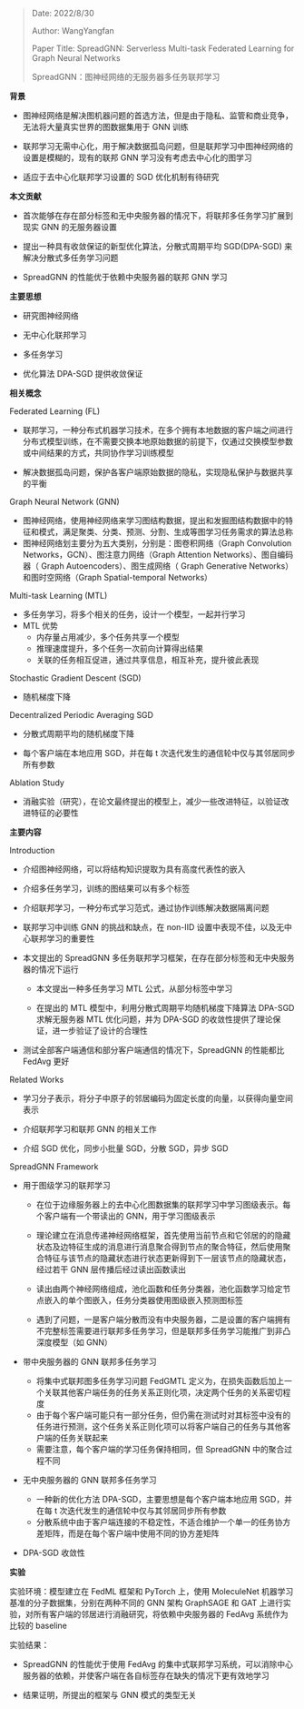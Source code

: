 > Date: 2022/8/30
> 
> Author: WangYangfan
> 
> Paper Title: SpreadGNN: Serverless Multi-task Federated Learning for Graph Neural Networks
> 
> SpreadGNN：图神经网络的无服务器多任务联邦学习

**背景**

- 图神经网络是解决图机器问题的首选方法，但是由于隐私、监管和商业竞争，无法将大量真实世界的图数据集用于 GNN 训练

- 联邦学习无需中心化，用于解决数据孤岛问题，但是联邦学习中图神经网络的设置是模糊的，现有的联邦 GNN 学习没有考虑去中心化的图学习

- 适应于去中心化联邦学习设置的 SGD 优化机制有待研究

**本文贡献**

- 首次能够在存在部分标签和无中央服务器的情况下，将联邦多任务学习扩展到现实 GNN 的无服务器设置

- 提出一种具有收敛保证的新型优化算法，分散式周期平均 SGD(DPA-SGD) 来解决分散式多任务学习问题

- SpreadGNN 的性能优于依赖中央服务器的联邦 GNN 学习

**主要思想**

- 研究图神经网络

- 无中心化联邦学习

- 多任务学习

- 优化算法 DPA-SGD 提供收敛保证

**相关概念**

Federated Learning (FL)

- 联邦学习，一种分布式机器学习技术，在多个拥有本地数据的客户端之间进行分布式模型训练，在不需要交换本地原始数据的前提下，仅通过交换模型参数或中间结果的方式，共同协作学习训练模型

- 解决数据孤岛问题，保护各客户端原始数据的隐私，实现隐私保护与数据共享的平衡

Graph Neural Network (GNN)

- 图神经网络，使用神经网络来学习图结构数据，提出和发掘图结构数据中的特征和模式，满足聚类、分类、预测、分割、生成等图学习任务需求的算法总称
- 图神经网络划主要分为五大类别，分别是：图卷积网络（Graph Convolution Networks，GCN）、图注意力网络（Graph Attention Networks）、图自编码器（ Graph Autoencoders）、图生成网络（ Graph Generative Networks）和图时空网络（Graph Spatial-temporal Networks）

Multi-task Learning (MTL)

- 多任务学习，将多个相关的任务，设计一个模型，一起并行学习
- MTL 优势
  - 内存量占用减少，多个任务共享一个模型
  - 推理速度提升，多个任务一次前向计算得出结果
  - 关联的任务相互促进，通过共享信息，相互补充，提升彼此表现

Stochastic Gradient Descent (SGD)

- 随机梯度下降

Decentralized Periodic Averaging SGD

- 分散式周期平均的随机梯度下降

- 每个客户端在本地应用 SGD，并在每 t 次迭代发生的通信轮中仅与其邻居同步所有参数

Ablation Study

- 消融实验（研究），在论文最终提出的模型上，减少一些改进特征，以验证改进特征的必要性

**主要内容**

Introduction

- 介绍图神经网络，可以将结构知识提取为具有高度代表性的嵌入

- 介绍多任务学习，训练的图结果可以有多个标签

- 介绍联邦学习，一种分布式学习范式，通过协作训练解决数据隔离问题

- 联邦学习中训练 GNN 的挑战和缺点，在 non-IID 设置中表现不佳，以及无中心联邦学习的重要性

- 本文提出的 SpreadGNN 多任务联邦学习框架，在存在部分标签和无中央服务器的情况下运行
  
  - 本文提出一种多任务学习 MTL 公式，从部分标签中学习
  
  - 在提出的 MTL 模型中，利用分散式周期平均随机梯度下降算法 DPA-SGD 求解无服务器 MTL 优化问题，并为 DPA-SGD 的收敛性提供了理论保证，进一步验证了设计的合理性

- 测试全部客户端通信和部分客户端通信的情况下，SpreadGNN 的性能都比 FedAvg 更好

Related Works

- 学习分子表示，将分子中原子的邻居编码为固定长度的向量，以获得向量空间表示

- 介绍联邦学习和联邦 GNN 的相关工作

- 介绍 SGD 优化，同步小批量 SGD，分散 SGD，异步 SGD

SpreadGNN Framework

- 用于图级学习的联邦学习
  
  - 在位于边缘服务器上的去中心化图数据集的联邦学习中学习图级表示。每个客户端有一个带读出的 GNN，用于学习图级表示
  
  - 理论建立在消息传递神经网络框架，首先使用当前节点和它邻居的的隐藏状态及边特征生成的消息进行消息聚合得到节点的聚合特征，然后使用聚合特征与该节点的隐藏状态进行状态更新得到下一层该节点的隐藏状态，经过若干 GNN 层传播后经过读出函数读出
  
  - 读出由两个神经网络组成，池化函数和任务分类器，池化函数学习给定节点嵌入的单个图嵌入，任务分类器使用图级嵌入预测图标签
  
  - 遇到了问题，一是客户端分散而没有中央服务器，二是设置的客户端拥有不完整标签需要进行联邦多任务学习，但是联邦多任务学习能推广到非凸深度模型（如 GNN）

- 带中央服务器的 GNN 联邦多任务学习
  
  - 将集中式联邦图多任务学习问题 FedGMTL 定义为，在损失函数后加上一个关联其他客户端任务的任务关系正则化项，决定两个任务的关系密切程度
  - 由于每个客户端可能只有一部分任务，但仍需在测试时对其标签中没有的任务进行预测，这个任务关系正则化项可以将客户端自己的任务与其他客户端的任务关联起来
  - 需要注意，每个客户端的学习任务保持相同，但 SpreadGNN 中的聚合过程不同

- 无中央服务器的 GNN 联邦多任务学习
  
  - 一种新的优化方法 DPA-SGD，主要思想是每个客户端本地应用 SGD，并在每 t 次迭代发生的通信轮中仅与其邻居同步所有参数
  - 分散系统中由于客户端连接的不稳定性，不适合维护一个单一的任务协方差矩阵，而是在每个客户端中使用不同的协方差矩阵

- DPA-SGD 收敛性

**实验**

实验环境：模型建立在 FedML 框架和 PyTorch 上，使用 MoleculeNet 机器学习基准的分子数据集，分别在两种不同的 GNN 架构 GraphSAGE 和 GAT 上进行实验，对所有客户端的邻居进行消融研究，将依赖中央服务器的 FedAvg 系统作为比较的 baseline

实验结果：

- SpreadGNN 的性能优于使用 FedAvg 的集中式联邦学习系统，可以消除中心服务器的依赖，并使客户端在各自标签存在缺失的情况下更有效地学习

- 结果证明，所提出的框架与 GNN 模式的类型无关
